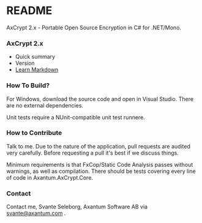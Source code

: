 # README #

AxCrypt 2.x - Portable Open Source Encryption in C# for .NET/Mono.

### AxCrypt 2.x ###

* Quick summary
* Version
* [Learn Markdown](https://bitbucket.org/tutorials/markdowndemo)

### How To Build? ###

For Windows, download the source code and open in Visual Studio. There
are no external dependencies.

Unit tests require a NUnit-compatible unit test runnere.

### How to Contribute ###

Talk to me. Due to the nature of the application, pull requests are audited very carefully.
Before requesting a pull it's best if we discuss things.

Minimum requirements is that FxCop/Static Code Analysis passes without warnings, as well as
compilation. There should be tests covering every line of code in Axantum.AxCrypt.Core.

### Contact ###

Contact me, Svante Seleborg, Axantum Software AB via svante@axantum.com .